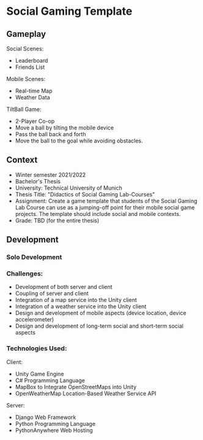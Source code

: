 # Social Gaming Template

## Gameplay
Social Scenes:
- Leaderboard
- Friends List

Mobile Scenes:
- Real-time Map
- Weather Data

TiltBall Game:
- 2-Player Co-op
- Move a ball by tilting the mobile device
- Pass the ball back and forth
- Move the ball to the goal while avoiding obstacles.

## Context
- Winter semester 2021/2022
- Bachelor's Thesis
- University: Technical University of Munich
- Thesis Title: "Didactics of Social Gaming Lab-Courses"
- Assignment: Create a game template that students of the Social Gaming Lab Course can use as a jumping-off point for their mobile social game projects. The template should include social and mobile contexts.
- Grade: TBD (for the entire thesis)

## Development
### Solo Development
### Challenges:
- Development of both server and client
- Coupling of server and client
- Integration of a map service into the Unity client
- Integration of a weather service into the Unity client
- Design and development of mobile aspects (device location, device accelerometer)
- Design and development of long-term social and short-term social aspects
### Technologies Used:
Client:  
- Unity Game Engine
- C# Programming Language
- MapBox to Integrate OpenStreetMaps into Unity
- OpenWeatherMap Location-Based Weather Service API

Server:  
- Django Web Framework
- Python Programming Language
- PythonAnywhere Web Hosting
